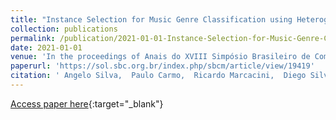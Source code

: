 ```yaml
---
title: "Instance Selection for Music Genre Classification using Heterogeneous Networks"
collection: publications
permalink: /publication/2021-01-01-Instance-Selection-for-Music-Genre-Classification-using-Heterogeneous-Networks
date: 2021-01-01
venue: 'In the proceedings of Anais do XVIII Simpósio Brasileiro de Computação Musical'
paperurl: 'https://sol.sbc.org.br/index.php/sbcm/article/view/19419'
citation: ' Angelo Silva,  Paulo Carmo,  Ricardo Marcacini,  Diego Silva, &quot;Instance Selection for Music Genre Classification using Heterogeneous Networks.&quot; In the proceedings of Anais do XVIII Simpósio Brasileiro de Computação Musical, 2021.'
---
```

[Access paper here](https://sol.sbc.org.br/index.php/sbcm/article/view/19419){:target="_blank"}
